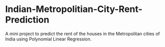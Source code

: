 # Indian-Metropolitian-City-Rent-Prediction
A mini project to predict the rent of the houses in the Metropolitan cities of India using Polynomial Linear Regression.
